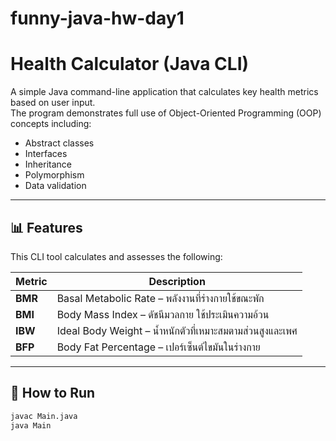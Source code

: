 # funny-java-hw-day1
# Health Calculator (Java CLI)

A simple Java command-line application that calculates key health metrics based on user input.  
The program demonstrates full use of Object-Oriented Programming (OOP) concepts including:

- Abstract classes
- Interfaces
- Inheritance
- Polymorphism
- Data validation

---

## 📊 Features

This CLI tool calculates and assesses the following:

| Metric | Description |
|--------|-------------|
| **BMR** | Basal Metabolic Rate – พลังงานที่ร่างกายใช้ขณะพัก |
| **BMI** | Body Mass Index – ดัชนีมวลกาย ใช้ประเมินความอ้วน |
| **IBW** | Ideal Body Weight – น้ำหนักตัวที่เหมาะสมตามส่วนสูงและเพศ |
| **BFP** | Body Fat Percentage – เปอร์เซ็นต์ไขมันในร่างกาย |

---

## 🏃 How to Run

```bash
javac Main.java
java Main